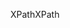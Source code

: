 <span data-ttu-id="b430d-101">XPath</span><span class="sxs-lookup"><span data-stu-id="b430d-101">XPath</span></span>